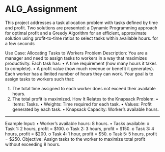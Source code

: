 # ALG_Assignment
This project addresses a task allocation problem with tasks defined by time and profit. Two solutions are presented: a Dynamic Programming approach for optimal profit and a Greedy Algorithm for an efficient, approximate solution using profit-to-time ratios to select tasks within available hours. for a few seconds

Use Case: Allocating Tasks to Workers
Problem Description:
You are a manager and need to assign tasks to workers in a way that maximizes productivity. Each task has:
•	A time requirement (how many hours it takes to complete).
•	A profit value (how much revenue or benefit it generates).
Each worker has a limited number of hours they can work. Your goal is to assign tasks to workers such that:
1.	The total time assigned to each worker does not exceed their available hours.
2.	The total profit is maximized.
How It Relates to the Knapsack Problem:
•	Items: Tasks.
•	Weights: Time required for each task.
•	Values: Profit generated by each task.
•	Knapsack Capacity: Worker’s available hours.
________________________________________
Example
Input:
•	Worker’s available hours: 8 hours.
•	Tasks available:
o	Task 1: 2 hours, profit = $100.
o	Task 2: 3 hours, profit = $150.
o	Task 3: 4 hours, profit = $200.
o	Task 4: 1 hour, profit = $50.
o	Task 5: 5 hours, profit = $250.
Objective:
Assign tasks to the worker to maximize total profit without exceeding 8 hours.

